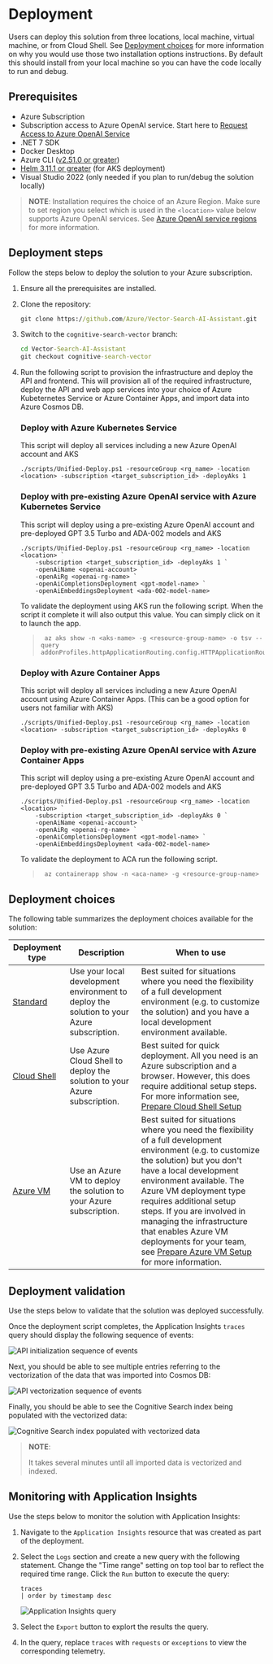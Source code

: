 # Deployment

Users can deploy this solution from three locations, local machine, virtual machine, or from Cloud Shell. See [Deployment choices](#deployment-choices) for more information on why you would use those two installation options instructions. By default this should install from your local machine so you can have the code locally to run and debug.

## Prerequisites

- Azure Subscription
- Subscription access to Azure OpenAI service. Start here to [Request Access to Azure OpenAI Service](https://customervoice.microsoft.com/Pages/ResponsePage.aspx?id=v4j5cvGGr0GRqy180BHbR7en2Ais5pxKtso_Pz4b1_xUOFA5Qk1UWDRBMjg0WFhPMkIzTzhKQ1dWNyQlQCN0PWcu)
- .NET 7 SDK
- Docker Desktop
- Azure CLI ([v2.51.0 or greater](https://docs.microsoft.com/cli/azure/install-azure-cli))
- [Helm 3.11.1 or greater](https://helm.sh/docs/intro/install/) (for AKS deployment)
- Visual Studio 2022 (only needed if you plan to run/debug the solution locally)

>**NOTE**: Installation requires the choice of an Azure Region. Make sure to set region you select which is used in the `<location>` value below supports Azure OpenAI services.  See [Azure OpenAI service regions](https://azure.microsoft.com/explore/global-infrastructure/products-by-region/?products=cognitive-services&regions=all) for more information.

## Deployment steps

Follow the steps below to deploy the solution to your Azure subscription.

1. Ensure all the prerequisites are installed.  

2. Clone the repository:
   
    ```cmd
    git clone https://github.com/Azure/Vector-Search-AI-Assistant.git
    ```

3. Switch to the `cognitive-search-vector` branch:

    ```cmd
    cd Vector-Search-AI-Assistant
    git checkout cognitive-search-vector
    ```

4. Run the following script to provision the infrastructure and deploy the API and frontend. This will provision all of the required infrastructure, deploy the API and web app services into your choice of Azure Kubeternetes Service or Azure Container Apps, and import data into Azure Cosmos DB.

    ### Deploy with Azure Kubernetes Service
    This script will deploy all services including a new Azure OpenAI account and AKS

    ```pwsh
    ./scripts/Unified-Deploy.ps1 -resourceGroup <rg_name> -location <location> -subscription <target_subscription_id> -deployAks 1
    ```

    ### Deploy with pre-existing Azure OpenAI service with Azure Kubernetes Service
    This script will deploy using a pre-existing Azure OpenAI account and pre-deployed GPT 3.5 Turbo and ADA-002 models and AKS

    ```pwsh
    ./scripts/Unified-Deploy.ps1 -resourceGroup <rg_name> -location <location> `
        -subscription <target_subscription_id> -deployAks 1 `
        -openAiName <openai-account> `
        -openAiRg <openai-rg-name> `
        -openAiCompletionsDeployment <gpt-model-name> `
        -openAiEmbeddingsDeployment <ada-002-model-name>
    ```

    To validate the deployment using AKS run the following script. When the script it complete it will also output this value. You can simply click on it to launch the app. 

    > ```pwsh
    >  az aks show -n <aks-name> -g <resource-group-name> -o tsv --query addonProfiles.httpApplicationRouting.config.HTTPApplicationRoutingZoneName
    >  ```	 


    ### Deploy with Azure Container Apps
    This script will deploy all services including a new Azure OpenAI account using Azure Container Apps. (This can be a good option for users not familiar with AKS)

    ```pwsh
    ./scripts/Unified-Deploy.ps1 -resourceGroup <rg_name> -location <location> -subscription <target_subscription_id> -deployAks 0
    ```

    ### Deploy with pre-existing Azure OpenAI service with Azure Container Apps
    This script will deploy using a pre-existing Azure OpenAI account and pre-deployed GPT 3.5 Turbo and ADA-002 models and AKS

    ```pwsh
    ./scripts/Unified-Deploy.ps1 -resourceGroup <rg_name> -location <location> `
        -subscription <target_subscription_id> -deployAks 0 `
        -openAiName <openai-account> `
        -openAiRg <openai-rg-name> `
        -openAiCompletionsDeployment <gpt-model-name> `
        -openAiEmbeddingsDeployment <ada-002-model-name>
    ```

    To validate the deployment to ACA run the following script. 
    > ```pwsh
    >  az containerapp show -n <aca-name> -g <resource-group-name>
    >  ```


## Deployment choices

The following table summarizes the deployment choices available for the solution:

 Deployment type | Description | When to use
--- | --- | ---
[Standard](./deployment-standard.md) | Use your local development environment to deploy the solution to your Azure subscription. | Best suited for situations where you need the flexibility of a full development environment (e.g. to customize the solution) and you have a local development environment available.
[Cloud Shell](./deployment-cloudshell.md) | Use Azure Cloud Shell to deploy the solution to your Azure subscription. | Best suited for quick deployment. All you need is an Azure subscription and a browser. However, this does require additional setup steps. For more information see, [Prepare Cloud Shell Setup](./deployment-cloudshell-setup.md)
[Azure VM](./deployment-azurevm.md) | Use an Azure VM to deploy the solution to your Azure subscription. | Best suited for situations where you need the flexibility of a full development environment (e.g. to customize the solution) but you don't have a local development environment available. The Azure VM deployment type requires additional setup steps. If you are involved in managing the infrastructure that enables Azure VM deployments for your team, see [Prepare Azure VM Setup](./deployment-azurevm-setup.md) for more information.




## Deployment validation

Use the steps below to validate that the solution was deployed successfully.

Once the deployment script completes, the Application Insights `traces` query should display the following sequence of events:

![API initialization sequence of events](../img/initialization-trace.png)

Next, you should be able to see multiple entries referring to the vectorization of the data that was imported into Cosmos DB:

![API vectorization sequence of events](../img/initialization-embedding.png)

Finally, you should be able to see the Cognitive Search index being populated with the vectorized data:

![Cognitive Search index populated with vectorized data](../img/initialization-vector-index.png)

>**NOTE**:
>
>It takes several minutes until all imported data is vectorized and indexed.

## Monitoring with Application Insights

Use the steps below to monitor the solution with Application Insights:

1. Navigate to the `Application Insights` resource that was created as part of the deployment.

2. Select the `Logs` section and create a new query with the following statement. Change the "Time range" setting on top tool bar to reflect the required time range. Click the `Run` button to execute the query:

    ```kql
    traces
    | order by timestamp desc
    ```

    ![Application Insights query](../img/monitoring-traces.png)

3. Select the `Export` button to explort the results the query.

4. In the query, replace `traces` with `requests` or `exceptions` to view the corresponding telemetry.
